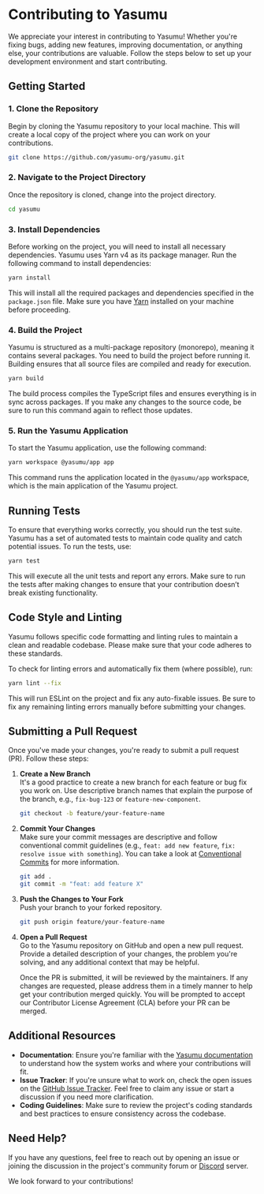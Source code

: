 # Contributing to Yasumu

We appreciate your interest in contributing to Yasumu! Whether you're fixing bugs, adding new features, improving documentation, or anything else, your contributions are valuable. Follow the steps below to set up your development environment and start contributing.

## Getting Started

### 1. Clone the Repository

Begin by cloning the Yasumu repository to your local machine. This will create a local copy of the project where you can work on your contributions.

```sh
git clone https://github.com/yasumu-org/yasumu.git
```

### 2. Navigate to the Project Directory

Once the repository is cloned, change into the project directory.

```sh
cd yasumu
```

### 3. Install Dependencies

Before working on the project, you will need to install all necessary dependencies. Yasumu uses Yarn v4 as its package manager. Run the following command to install dependencies:

```sh
yarn install
```

This will install all the required packages and dependencies specified in the `package.json` file. Make sure you have [Yarn](https://yarnpkg.com/getting-started/install) installed on your machine before proceeding.

### 4. Build the Project

Yasumu is structured as a multi-package repository (monorepo), meaning it contains several packages. You need to build the project before running it. Building ensures that all source files are compiled and ready for execution.

```sh
yarn build
```

The build process compiles the TypeScript files and ensures everything is in sync across packages. If you make any changes to the source code, be sure to run this command again to reflect those updates.

### 5. Run the Yasumu Application

To start the Yasumu application, use the following command:

```sh
yarn workspace @yasumu/app app
```

This command runs the application located in the `@yasumu/app` workspace, which is the main application of the Yasumu project.

## Running Tests

To ensure that everything works correctly, you should run the test suite. Yasumu has a set of automated tests to maintain code quality and catch potential issues. To run the tests, use:

```sh
yarn test
```

This will execute all the unit tests and report any errors. Make sure to run the tests after making changes to ensure that your contribution doesn’t break existing functionality.

## Code Style and Linting

Yasumu follows specific code formatting and linting rules to maintain a clean and readable codebase. Please make sure that your code adheres to these standards.

To check for linting errors and automatically fix them (where possible), run:

```sh
yarn lint --fix
```

This will run ESLint on the project and fix any auto-fixable issues. Be sure to fix any remaining linting errors manually before submitting your changes.

## Submitting a Pull Request

Once you've made your changes, you're ready to submit a pull request (PR). Follow these steps:

1. **Create a New Branch**  
   It's a good practice to create a new branch for each feature or bug fix you work on. Use descriptive branch names that explain the purpose of the branch, e.g., `fix-bug-123` or `feature-new-component`.

   ```sh
   git checkout -b feature/your-feature-name
   ```

2. **Commit Your Changes**  
   Make sure your commit messages are descriptive and follow conventional commit guidelines (e.g., `feat: add new feature`, `fix: resolve issue with something`). You can take a look at [Conventional Commits](https://www.conventionalcommits.org/) for more information.

   ```sh
   git add .
   git commit -m "feat: add feature X"
   ```

3. **Push the Changes to Your Fork**  
   Push your branch to your forked repository.

   ```sh
   git push origin feature/your-feature-name
   ```

4. **Open a Pull Request**  
   Go to the Yasumu repository on GitHub and open a new pull request. Provide a detailed description of your changes, the problem you're solving, and any additional context that may be helpful.

   Once the PR is submitted, it will be reviewed by the maintainers. If any changes are requested, please address them in a timely manner to help get your contribution merged quickly. You will be prompted to accept our Contributor License Agreement (CLA) before your PR can be merged.

## Additional Resources

- **Documentation**: Ensure you're familiar with the [Yasumu documentation](https://docs.yasumu.dev) to understand how the system works and where your contributions will fit.
- **Issue Tracker**: If you're unsure what to work on, check the open issues on the [GitHub Issue Tracker](https://github.com/yasumu-org/yasumu/issues). Feel free to claim any issue or start a discussion if you need more clarification.
- **Coding Guidelines**: Make sure to review the project's coding standards and best practices to ensure consistency across the codebase.

## Need Help?

If you have any questions, feel free to reach out by opening an issue or joining the discussion in the project's community forum or [Discord](https://discord.yasumu.dev) server.

We look forward to your contributions!
